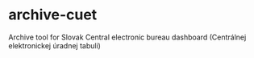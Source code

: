 # archive-cuet
Archive tool for Slovak Central electronic bureau dashboard (Centrálnej elektronickej úradnej tabuli) 
